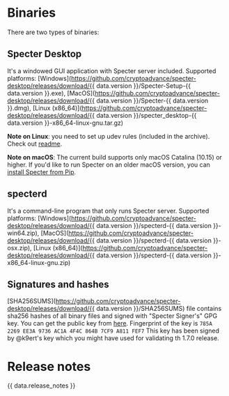 # Binaries

There are two types of binaries:

## Specter Desktop
It's a windowed GUI application with Specter server included.
Supported platforms: [Windows](https://github.com/cryptoadvance/specter-desktop/releases/download/{{ data.version }}/Specter-Setup-{{ data.version }}.exe), [MacOS](https://github.com/cryptoadvance/specter-desktop/releases/download/{{ data.version }}/Specter-{{ data.version }}.dmg), [Linux (x86_64)](https://github.com/cryptoadvance/specter-desktop/releases/download/{{ data.version }}/specter_desktop-{{ data.version }}-x86_64-linux-gnu.tar.gz)

**Note on Linux**: you need to set up udev rules (included in the archive). Check out [readme](https://github.com/cryptoadvance/specter-desktop/blob/master/udev/README.md#usage).

**Note on macOS**: The current build supports only macOS Catalina (10.15) or higher. If you'd like to run Specter on an older macOS version, you can [install Specter from Pip](https://github.com/cryptoadvance/specter-desktop#installing-specter-from-pip).

## specterd
It's a command-line program that only runs Specter server.
Supported platforms: [Windows](https://github.com/cryptoadvance/specter-desktop/releases/download/{{ data.version }}/specterd-{{ data.version }}-win64.zip), [MacOS](https://github.com/cryptoadvance/specter-desktop/releases/download/{{ data.version }}/specterd-{{ data.version }}-osx.zip), [Linux (x86_64)](https://github.com/cryptoadvance/specter-desktop/releases/download/{{ data.version }}/specterd-{{ data.version }}-x86_64-linux-gnu.zip)

## Signatures and hashes
[SHA256SUMS](https://github.com/cryptoadvance/specter-desktop/releases/download/{{ data.version }}/SHA256SUMS) file contains sha256 hashes of all binary files and signed with "Specter Signer's" GPG key.
You can get the public key from [here](http://keyserver.ubuntu.com/pks/lookup?op=get&search=0x785a2269ee3a9736ac1a4f4c864b7cf9a811fef7).
Fingerprint of the key is `785A 2269 EE3A 9736 AC1A 4F4C 864B 7CF9 A811 FEF7`
This key has been signed by @k9ert's key which you might have used for validating th 1.7.0 release.

# Release notes
{{ data.release_notes }}
